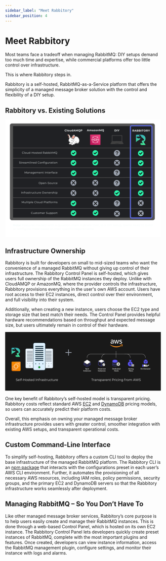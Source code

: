 ```yaml
---
sidebar_label: "Meet Rabbitory"
sidebar_position: 4
---
```


# Meet Rabbitory

Most teams face a tradeoff when managing RabbitMQ: DIY setups demand too much time and expertise, while commercial platforms offer too little control over infrastructure.

This is where Rabbitory steps in.

Rabbitory is a self-hosted, RabbitMQ-as-a-Service platform that offers the simplicity of a managed message broker solution with the control and flexibility of a DIY setup.

## Rabbitory vs. Existing Solutions

![Competition Comparison](../static/img/comparison.svg)

## Infrastructure Ownership

Rabbitory is built for developers on small to mid-sized teams who want the convenience of a managed RabbitMQ without giving up control of their infrastructure.
The Rabbitory Control Panel is self-hosted, which gives users full ownership of the RabbitMQ instances they deploy. Unlike with CloudAMQP or AmazonMQ, where the provider controls the infrastructure, Rabbitory provisions everything in the user's own AWS account. Users have root access to their EC2 instances, direct control over their environment, and full visibility into their system.

Additionally, when creating a new instance, users choose the EC2 type and storage size that best match their needs. The Control Panel provides helpful hardware recommendations based on throughput and expected message size, but users ultimately remain in control of their hardware.

![Competition](../static/img/infra-ownership.png)

One key benefit of Rabbitory’s self-hosted model is transparent pricing. Rabbitory costs reflect standard AWS <a href="https://aws.amazon.com/ec2/pricing/on-demand/" target="_blank">EC2</a> and <a href="https://aws.amazon.com/dynamodb/pricing/?utm_source=chatgpt.com" target="_blank">DynamoDB</a> pricing models, so users can accurately predict their platform costs.

Overall, this emphasis on owning your managed message broker infrastructure provides users with greater control, smoother integration with existing AWS setups, and transparent operational costs.

## Custom Command-Line Interface

To simplify self-hosting, Rabbitory offers a custom CLI tool to deploy the base infrastructure of the managed RabbitMQ platform. The Rabbitory CLI is an <a href="https://www.npmjs.com/package/rabbitory_cli" target="_blank">npm package</a> that interacts with the configurations preset in each user’s AWS CLI environment. Further, it automates the provisioning of all necessary AWS resources, including IAM roles, policy permissions, security groups, and the primary EC2 and DynamoDB servers so that the Rabbitory infrastructure works seamlessly after deployment.

## Managing RabbitMQ – So You Don’t Have To

Like other managed message broker services, Rabbitory’s core purpose is to help users easily create and manage their RabbitMQ instances. This is done through a web-based Control Panel, which is hosted on its own EC2 instance. The Rabbitory Control Panel lets developers quickly create preset instances of RabbitMQ, complete with the most important plugins and features. Once created, developers can view instance information, access the RabbitMQ management plugin, configure settings, and monitor their instance with logs and alarms.
